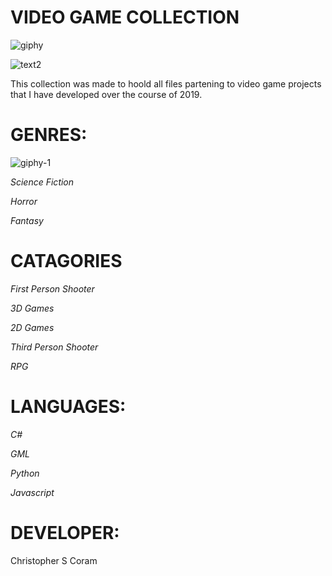 # VIDEO GAME COLLECTION

![giphy](https://user-images.githubusercontent.com/36040531/60683590-84994200-9e66-11e9-86c5-02972d8ae907.gif)


![text2](https://user-images.githubusercontent.com/36040531/60683638-d17d1880-9e66-11e9-8e00-dc82846ce820.gif)

This collection was made to hoold all files partening to video game projects that I have developed over the course of 2019.
<h1>GENRES:</h1>

![giphy-1](https://user-images.githubusercontent.com/36040531/60683904-82d07e00-9e68-11e9-8099-c008502a811b.gif)



*Science Fiction*

*Horror* 

*Fantasy* 


<h1>CATAGORIES</h1>

*First Person Shooter*  

*3D Games*

*2D Games*

*Third Person Shooter*

*RPG*


<h1>LANGUAGES:</h1> 

*C#*

*GML*

*Python*

*Javascript*


<h1>DEVELOPER:</h1>
Christopher S Coram
